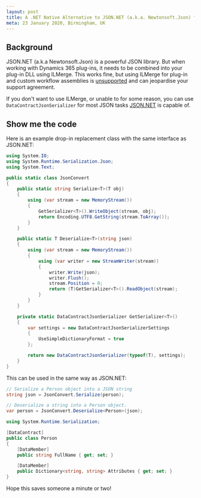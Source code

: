 ```yaml
---
layout: post
title: A .NET Native Alternative to JSON.NET (a.k.a. Newtonsoft.Json) for Dynamics 365 Plugins
meta: 23 January 2020, Birmingham, UK
---
```


## Background

JSON.NET (a.k.a Newtonsoft.Json) is a powerful JSON library. But when working with Dynamics 365 plug-ins, it needs to be combined into your plug-in DLL using ILMerge. This works fine, but using ILMerge for plug-in and custom workflow assemblies is [unsupported](https://cloudblogs.microsoft.com/dynamics365/no-audience/2010/11/09/how-to-reference-assemblies-from-plug-ins/?source=crm) and can jeopardise your support agreement.

If you don't want to use ILMerge, or unable to for some reason, you can use `DataContractJsonSerializer` for most JSON tasks [JSON.NET](https://www.newtonsoft.com/json/help/html/JsonNetVsDotNetSerializers.htm) is capable of.

## Show me the code

Here is an example drop-in replacement class with the same interface as JSON.NET:

```csharp
using System.IO;
using System.Runtime.Serialization.Json;
using System.Text;

public static class JsonConvert
{
    public static string Serialize<T>(T obj)
    {
        using (var stream = new MemoryStream())
        {
            GetSerializer<T>().WriteObject(stream, obj);
            return Encoding.UTF8.GetString(stream.ToArray());
        }
    }

    public static T Deserialize<T>(string json)
    {
        using (var stream = new MemoryStream())
        {
            using (var writer = new StreamWriter(stream))
            {
                writer.Write(json);
                writer.Flush();
                stream.Position = 0;
                return (T)GetSerializer<T>().ReadObject(stream);
            }
        }
    }

    private static DataContractJsonSerializer GetSerializer<T>()
    {
        var settings = new DataContractJsonSerializerSettings
        {
            UseSimpleDictionaryFormat = true
        };

        return new DataContractJsonSerializer(typeof(T), settings);
    }
}
```

This can be used in the same way as JSON.NET:

```csharp
// Serialize a Person object into a JSON string
string json = JsonConvert.Serialize(person);

// Deserialize a string into a Person object.
var person = JsonConvert.Deserialize<Person>(json);
```

```csharp
using System.Runtime.Serialization;

[DataContract]
public class Person
{
    [DataMember]
    public string FullName { get; set; }

    [DataMember]
    public Dictionary<string, string> Attributes { get; set; }
}
```

Hope this saves someone a minute or two!
